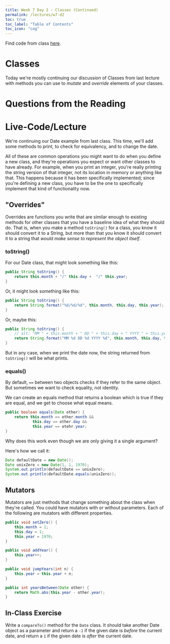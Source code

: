 ```yaml
---
title: Week 7 Day 2 - Classes (Continued)
permalink: /lectures/w7-d2
toc: true
toc_label: "Table of Contents"
toc_icon: "cog"
---
```


Find code from class [here](https://github.com/alackles/CMSC-150-WT-23/tree/main/_pages/lectures/week7/code).

# Classes

Today we're mostly continuing our discussion of Classes from last lecture with methods you can use to _mutate_ and _override_ elements of your classes.

# Questions from the Reading

# Live-Code/Lecture

We're continuing our Date example from last class. This time, we'll add some methods to print, to check for equivalency, and to change the date. 

All of these are common operations you might want to do when you define a new class, and they're operations you expect or want other classes to have already. For example, when you print an integer, you're really printing the string version of that integer, not its location in memory or anything like that. This happens because it has been specifically implemented; since you're defining a new class, you have to be the one to specifically implement that kind of functionality now.

## "Overrides"

Overrides are functions you write that are similar enough to existing methods for other classes that you have a baseline idea of what they should do. That is, when you make a method `toString()` for a class, you know it should convert it to a String, but more than that you know it should convert it to a string that _would make sense to represent the object itself_. 

### toString()

For our Date class, that might look something like this: 

```java
public String toString() {
    return this.month + "/" this.day +  "/" this.year;
}
```

Or, it might look something like this:

```java
public String toString() {
    return String.format("%d/%d/%d", this.month, this.day, this.year);
}
```

Or, maybe this:

```java
public String toString() {
    // alt: "MM " + this.month + " DD " + this.day + " YYYY " + this.year;
    return String.format("MM %d DD %d YYYY %d", this.month, this.day, this.year);
}
```

But in any case, when we print the date now, the string returned from `toString()` will be what prints. 

### equals()

By default, `==` between two objects checks if they refer to the same object. But sometimes we want to check equality, not identity. 

We can create an equals method that returns a boolean which is true if they are equal, and we get to choose what equal means. 

```java
public boolean equals(Date other) {
    return this.month == other.month &&
            this.day == other.day &&
            this.year == otehr.year;
}
```

Why does this work even though we are only giving it a single argument? 

Here's how we call it:

```java
Date defaultDate = new Date();
Date unixZero = new Date(1, 1, 1970);
System.out.println(defaultDate == unixZero);
System.out.println(defaultDate.equals(unixZero));
```

## Mutators

Mutators are just methods that change something about the class when they're called. You could have mutators with or without parameters. Each of the following are mutators with different properties. 

```java
public void setZero() {
    this.month = 1;
    this.day = 1;
    this.year = 1970;
}

public void addYear() {
    this.year++;
}

public void jumpYears(int n) {
    this.year = this.year + n;
}

public int yearsBetween(Date other) {
    return Math.abs(this.year - other.year);
}

```

## In-Class Exercise

Write a `compareTo()` method for the `Date` class. It should take another Date object as a parameter and return a `-1` if the given date is _before_ the current date, and return a `1` if the given date is _after_ the current date. 

